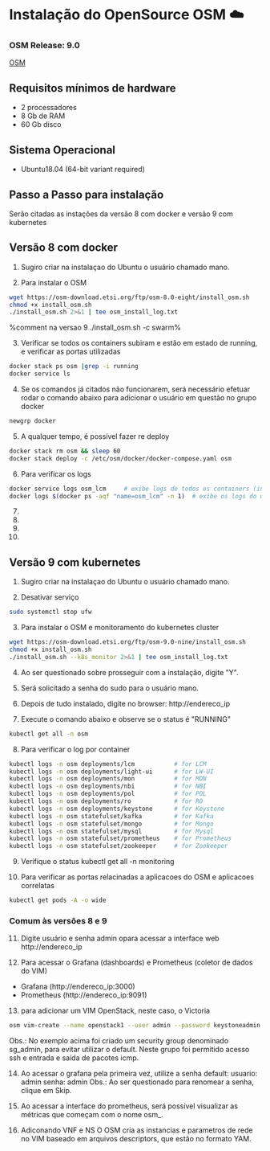 # Instalação do OpenSource OSM  :cloud:

### OSM Release: 9.0
[OSM](https://osm.etsi.org/docs/user-guide/01-quickstart.html)

## Requisitos mínimos de hardware
- 2 processadores
- 8 Gb de RAM
- 60 Gb disco

## Sistema Operacional
- Ubuntu18.04 (64-bit variant required)

## Passo a Passo para instalação
Serão citadas as instações da versão 8 com docker e versão 9 com kubernetes

## Versão 8 com docker

1) Sugiro criar na instalaçao do Ubuntu o usuário chamado mano.

2) Para instalar o OSM
```bash
wget https://osm-download.etsi.org/ftp/osm-8.0-eight/install_osm.sh
chmod +x install_osm.sh
./install_osm.sh 2>&1 | tee osm_install_log.txt
```
%comment na versao 9 ./install_osm.sh -c swarm%

3) Verificar se todos os containers subiram e estão em estado de running, e verificar as portas utilizadas
```bash
docker stack ps osm |grep -i running
docker service ls
```

4) Se os comandos já citados não funcionarem, será necessário efetuar rodar o comando abaixo para adicionar o usuário em questão no grupo docker
```bash
newgrp docker
```

5) A qualquer tempo, é possível fazer re deploy
```bash
docker stack rm osm && sleep 60
docker stack deploy -c /etc/osm/docker/docker-compose.yaml osm
```

6) Para verificar os logs
```bash
docker service logs osm_lcm     # exibe logs de todos os containers (inclusive os "dead") associados ao osm_lcm.
docker logs $(docker ps -aqf "name=osm_lcm" -n 1)  # exibe os logs do último container osm_lcm
```

7)
8)
9)
10)

## Versão 9 com kubernetes

1) Sugiro criar na instalaçao do Ubuntu o usuário chamado mano.

2) Desativar serviço
```bash
sudo systemctl stop ufw
```

3) Para instalar o OSM e monitoramento do kubernetes cluster
```bash
wget https://osm-download.etsi.org/ftp/osm-9.0-nine/install_osm.sh
chmod +x install_osm.sh
./install_osm.sh --k8s_monitor 2>&1 | tee osm_install_log.txt
```

4) Ao ser questionado sobre prosseguir com a instalação, digite "Y".

5) Será solicitado a senha do sudo para o usuário mano.

6) Depois de tudo instalado, digite no browser:
http://endereco_ip

7) Execute o comando abaixo e observe se o status é "RUNNING"
```bash
kubectl get all -n osm
```

8) Para verificar o log por container
```bash
kubectl logs -n osm deployments/lcm           # for LCM
kubectl logs -n osm deployments/light-ui      # for LW-UI
kubectl logs -n osm deployments/mon           # for MON
kubectl logs -n osm deployments/nbi           # for NBI
kubectl logs -n osm deployments/pol           # for POL
kubectl logs -n osm deployments/ro            # for RO
kubectl logs -n osm deployments/keystone      # for Keystone
kubectl logs -n osm statefulset/kafka         # for Kafka
kubectl logs -n osm statefulset/mongo         # for Mongo
kubectl logs -n osm statefulset/mysql         # for Mysql
kubectl logs -n osm statefulset/prometheus    # for Prometheus
kubectl logs -n osm statefulset/zookeeper     # for Zookeeper
```

9) Verifique o status 
kubectl get all -n monitoring


10) Para verificar as portas relacinadas a aplicacoes do OSM e aplicacoes correlatas
```bash
kubectl get pods -A -o wide
```


### Comum às versões 8 e 9

11) Digite usuário e senha admin opara acessar a interface web
http://endereco_ip

12) Para acessar o Grafana (dashboards) e Prometheus (coletor de dados do VIM)
- Grafana (http://endereco_ip:3000)
- Prometheus (http://endereco_ip:9091)

13) para adicionar um VIM OpenStack, neste caso, o Victoria
```bash
osm vim-create --name openstack1 --user admin --password keystoneadmin --auth_url http://endereco_ip:5000/v3 --tenant admin --account_type openstack --config='{security_groups: sg_admin, keypair: }'
```
Obs.: No exemplo acima foi criado um security group denominado sg_admin, para evitar utilizar o default. Neste grupo foi permitido acesso ssh e entrada e saída de pacotes icmp.


14) Ao acessar o grafana pela primeira vez, utilize a senha default:
usuario: admin
senha: admin
Obs.: Ao ser questionado para renomear a senha, clique em Skip.

15) Ao acessar a interface do prometheus, será possível visualizar as métricas que começam com o nome osm_.

16) Adiconando VNF e NS
O OSM cria as instancias e parametros de rede no VIM baseado em arquivos descriptors, que estão no formato YAM.


